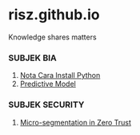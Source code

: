 # risz.github.io
Knowledge shares matters

### SUBJEK BIA
1.  [Nota Cara Install Python](./001.md)
2.  [Predictive Model](./002.md)

### SUBJEK SECURITY
1. [Micro-segmentation in Zero Trust](./microsegmentation.html)
